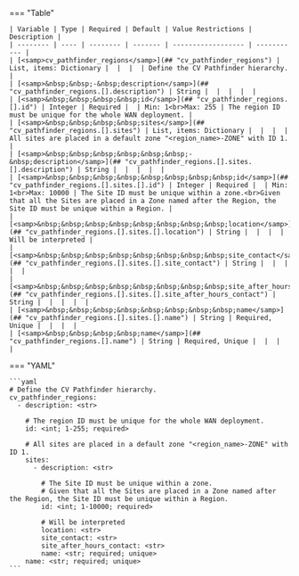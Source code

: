 <!--
  ~ Copyright (c) 2024 Arista Networks, Inc.
  ~ Use of this source code is governed by the Apache License 2.0
  ~ that can be found in the LICENSE file.
  -->
=== "Table"

    | Variable | Type | Required | Default | Value Restrictions | Description |
    | -------- | ---- | -------- | ------- | ------------------ | ----------- |
    | [<samp>cv_pathfinder_regions</samp>](## "cv_pathfinder_regions") | List, items: Dictionary |  |  |  | Define the CV Pathfinder hierarchy. |
    | [<samp>&nbsp;&nbsp;-&nbsp;description</samp>](## "cv_pathfinder_regions.[].description") | String |  |  |  |  |
    | [<samp>&nbsp;&nbsp;&nbsp;&nbsp;id</samp>](## "cv_pathfinder_regions.[].id") | Integer | Required |  | Min: 1<br>Max: 255 | The region ID must be unique for the whole WAN deployment. |
    | [<samp>&nbsp;&nbsp;&nbsp;&nbsp;sites</samp>](## "cv_pathfinder_regions.[].sites") | List, items: Dictionary |  |  |  | All sites are placed in a default zone "<region_name>-ZONE" with ID 1. |
    | [<samp>&nbsp;&nbsp;&nbsp;&nbsp;&nbsp;&nbsp;-&nbsp;description</samp>](## "cv_pathfinder_regions.[].sites.[].description") | String |  |  |  |  |
    | [<samp>&nbsp;&nbsp;&nbsp;&nbsp;&nbsp;&nbsp;&nbsp;&nbsp;id</samp>](## "cv_pathfinder_regions.[].sites.[].id") | Integer | Required |  | Min: 1<br>Max: 10000 | The Site ID must be unique within a zone.<br>Given that all the Sites are placed in a Zone named after the Region, the Site ID must be unique within a Region. |
    | [<samp>&nbsp;&nbsp;&nbsp;&nbsp;&nbsp;&nbsp;&nbsp;&nbsp;location</samp>](## "cv_pathfinder_regions.[].sites.[].location") | String |  |  |  | Will be interpreted |
    | [<samp>&nbsp;&nbsp;&nbsp;&nbsp;&nbsp;&nbsp;&nbsp;&nbsp;site_contact</samp>](## "cv_pathfinder_regions.[].sites.[].site_contact") | String |  |  |  |  |
    | [<samp>&nbsp;&nbsp;&nbsp;&nbsp;&nbsp;&nbsp;&nbsp;&nbsp;site_after_hours_contact</samp>](## "cv_pathfinder_regions.[].sites.[].site_after_hours_contact") | String |  |  |  |  |
    | [<samp>&nbsp;&nbsp;&nbsp;&nbsp;&nbsp;&nbsp;&nbsp;&nbsp;name</samp>](## "cv_pathfinder_regions.[].sites.[].name") | String | Required, Unique |  |  |  |
    | [<samp>&nbsp;&nbsp;&nbsp;&nbsp;name</samp>](## "cv_pathfinder_regions.[].name") | String | Required, Unique |  |  |  |

=== "YAML"

    ```yaml
    # Define the CV Pathfinder hierarchy.
    cv_pathfinder_regions:
      - description: <str>

        # The region ID must be unique for the whole WAN deployment.
        id: <int; 1-255; required>

        # All sites are placed in a default zone "<region_name>-ZONE" with ID 1.
        sites:
          - description: <str>

            # The Site ID must be unique within a zone.
            # Given that all the Sites are placed in a Zone named after the Region, the Site ID must be unique within a Region.
            id: <int; 1-10000; required>

            # Will be interpreted
            location: <str>
            site_contact: <str>
            site_after_hours_contact: <str>
            name: <str; required; unique>
        name: <str; required; unique>
    ```
